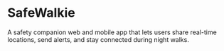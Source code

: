 # SafeWalkie
A safety companion web and mobile app that lets users share real-time locations, send alerts, and stay connected during night walks.
